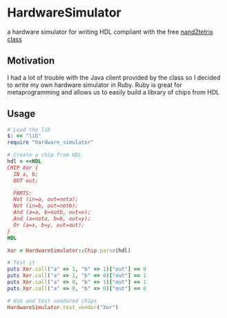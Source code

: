 # HardwareSimulator

a hardware simulator for writing HDL compliant with the free [nand2tetris class](http://www.nand2tetris.org/)

## Motivation

I had a lot of trouble with the Java client provided by the class so I decided to write my own hardware simulator in Ruby.
Ruby is great for metaprogramming and allows us to easily build a library of chips from HDL

## Usage

```rb
# Load the lib
$: << "lib"
require "hardware_simulator"

# Create a chip from HDL
hdl = <<HDL
CHIP Xor {
  IN a, b;
  OUT out;

  PARTS:
  Not (in=a, out=nota);
  Not (in=b, out=notb);
  And (a=a, b=notb, out=x);
  And (a=nota, b=b, out=y);
  Or (a=x, b=y, out=out);
}
HDL

Xor = HardwareSimulator::Chip.parse(hdl)

# Test it
puts Xor.call("a" => 1, "b" => 1)["out"] == 0
puts Xor.call("a" => 1, "b" => 0)["out"] == 1
puts Xor.call("a" => 0, "b" => 1)["out"] == 1
puts Xor.call("a" => 0, "b" => 0)["out"] == 0

# Use and test vendored chips
HardwareSimulator.test_vendor("Xor")
```
